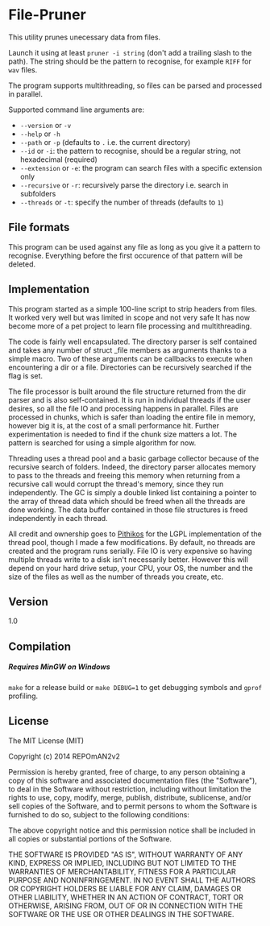 File-Pruner
=========

This utility prunes unecessary data from files.

Launch it using at least `pruner -i string` (don't add a trailing slash to the path). The string should be the pattern to recognise, for example `RIFF` for `wav` files.

The program supports multithreading, so files can be parsed and processed in parallel.

Supported command line arguments are: 

* `--version` or `-v`
* `--help` or `-h`
* `--path` or `-p` (defaults to `.` i.e. the current directory)
* `--id` or `-i`: the pattern to recognise, should be a regular string, not hexadecimal (required)
* `--extension` or `-e`: the program can search files with a specific extension only
* `--recursive` or `-r`: recursively parse the directory i.e. search in subfolders
* `--threads` or `-t`: specify the number of threads (defaults to `1`)

File formats
-----------

This program can be used against any file as long as you give it a pattern to recognise. Everything before the first occurence of that pattern will be deleted. 

Implementation
------------

This program started as a simple 100-line script to strip headers from files. It worked very well but was limited in scope and not very safe It has now become more of a pet project to learn file processing and multithreading.

The code is fairly well encapsulated. The directory parser is self contained and takes any number of struct _file members as arguments thanks to a simple macro. Two of these arguments can be callbacks to execute when encountering a dir or a file. Directories can be recursively searched if the flag is set. 

The file processor is built around the file structure returned from the dir parser and is also self-contained. It is run in individual threads if the user desires, so all the file IO and processing happens in parallel. Files are processed in chunks, which is safer than loading the entire file in memory, however big it is, at the cost of a small performance hit. Further experimentation is needed to find if the chunk size matters a lot. The pattern is searched for using a simple algorithm for now.

Threading uses a thread pool and a basic garbage collector because of the recursive search of folders. Indeed, the directory parser allocates memory to pass to the threads and freeing this memory when returning from a recursive call would corrupt the thread's memory, since they run independently. The GC is simply a double linked list containing a pointer to the array of thread data which should be freed when all the threads are done working. The data buffer contained in those file structures is freed independently in each thread. 

All credit and ownership goes to [Pithikos](https://github.com/Pithikos/C-Thread-Pool) for the LGPL implementation of the thread pool, though I made a few modifications. By default, no threads are created and the program runs serially. File IO is very expensive so having multiple threads write to a disk isn't necessarily better. However this will depend on your hard drive setup, your CPU, your OS, the number and the size of the files as well as the number of threads you create, etc. 

Version
----

1.0

Compilation
--------------

##### Requires MinGW on Windows
`make` for a release build or `make DEBUG=1` to get debugging symbols and `gprof` profiling.

License
----

The MIT License (MIT)

Copyright (c) 2014 REPOmAN2v2

Permission is hereby granted, free of charge, to any person obtaining a copy
of this software and associated documentation files (the "Software"), to deal
in the Software without restriction, including without limitation the rights
to use, copy, modify, merge, publish, distribute, sublicense, and/or sell
copies of the Software, and to permit persons to whom the Software is
furnished to do so, subject to the following conditions:

The above copyright notice and this permission notice shall be included in
all copies or substantial portions of the Software.

THE SOFTWARE IS PROVIDED "AS IS", WITHOUT WARRANTY OF ANY KIND, EXPRESS OR
IMPLIED, INCLUDING BUT NOT LIMITED TO THE WARRANTIES OF MERCHANTABILITY,
FITNESS FOR A PARTICULAR PURPOSE AND NONINFRINGEMENT. IN NO EVENT SHALL THE
AUTHORS OR COPYRIGHT HOLDERS BE LIABLE FOR ANY CLAIM, DAMAGES OR OTHER
LIABILITY, WHETHER IN AN ACTION OF CONTRACT, TORT OR OTHERWISE, ARISING FROM,
OUT OF OR IN CONNECTION WITH THE SOFTWARE OR THE USE OR OTHER DEALINGS IN
THE SOFTWARE.

